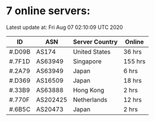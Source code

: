 # 7 online servers:

Latest update at: Fri Aug 07 02:10:09 UTC 2020

| ID | ASN | Server Country | Online |
| -- | --- | -------------- | ------ |
| #.D09B | AS174 | United States | 36 hrs |
| #.7F1D | AS63949 | Singapore | 155 hrs |
| #.2A79 | AS63949 | Japan | 6 hrs |
| #.D369 | AS16509 | Japan | 18 hrs |
| #.33B9 | AS63888 | Hong Kong | 2 hrs |
| #.770F | AS202425 | Netherlands | 12 hrs |
| #.6B5C | AS20473 | Japan | 2 hrs |

